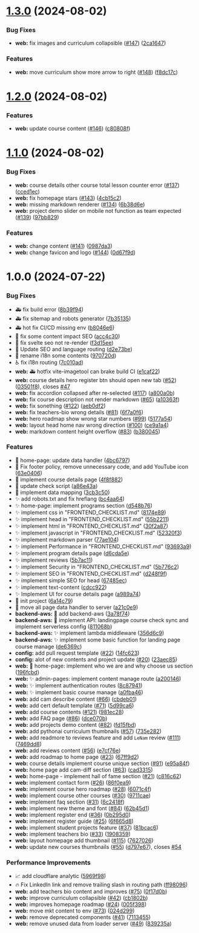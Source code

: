 # [1.3.0](https://github.com/Gernii/cotai-education/compare/v1.2.0...v1.3.0) (2024-08-02)


### Bug Fixes

* **web:** fix images and curriculum collapsible ([#147](https://github.com/Gernii/cotai-education/issues/147)) ([2ca1647](https://github.com/Gernii/cotai-education/commit/2ca1647602b4ead139d09ac1f9b16c75f4605a75))


### Features

* **web:** move curriculum show more arrow to right ([#148](https://github.com/Gernii/cotai-education/issues/148)) ([f8dc17c](https://github.com/Gernii/cotai-education/commit/f8dc17ce82b1bd2192b8c4b021ba598f6df5a951))

# [1.2.0](https://github.com/Gernii/cotai-education/compare/v1.1.0...v1.2.0) (2024-08-02)


### Features

* **web:** update course content ([#146](https://github.com/Gernii/cotai-education/issues/146)) ([c80808f](https://github.com/Gernii/cotai-education/commit/c80808f4c8c0a985da708b02b5b10ef1ae5cf206))

# [1.1.0](https://github.com/Gernii/cotai-education/compare/v1.0.0...v1.1.0) (2024-08-02)


### Bug Fixes

* **web:** course details other course total lesson counter error ([#137](https://github.com/Gernii/cotai-education/issues/137)) ([cced1ec](https://github.com/Gernii/cotai-education/commit/cced1ec70b3fe8f7308a432ebfb2596cc4271219))
* **web:** fix homepage stars ([#143](https://github.com/Gernii/cotai-education/issues/143)) ([4cb15c2](https://github.com/Gernii/cotai-education/commit/4cb15c23b59c0eabd5b879e9e05a4ec742094b53))
* **web:** missing markdown renderer ([#134](https://github.com/Gernii/cotai-education/issues/134)) ([6b38d6e](https://github.com/Gernii/cotai-education/commit/6b38d6ebc1777b6548ee497f4855acd89bcd9182))
* **web:** project demo slider on mobile not function as team expected ([#139](https://github.com/Gernii/cotai-education/issues/139)) ([97bb829](https://github.com/Gernii/cotai-education/commit/97bb829e13de5205ca0522d6c0a8466313a51f32))


### Features

* **web:** change content ([#141](https://github.com/Gernii/cotai-education/issues/141)) ([0987da3](https://github.com/Gernii/cotai-education/commit/0987da357365efd354b21dd6751783d17e069ed0))
* **web:** change favicon and logo ([#144](https://github.com/Gernii/cotai-education/issues/144)) ([0d67f9d](https://github.com/Gernii/cotai-education/commit/0d67f9db2ad4aa0b8430fb5d1fffd855bff6909d))

# 1.0.0 (2024-07-22)


### Bug Fixes

* :ambulance: fix build error ([8b39f94](https://github.com/Gernii/cotai-education/commit/8b39f94cec4efd4aa589013cfc1d0de850c0dca8))
* :ambulance: fix sitemap and robots generator ([7b35135](https://github.com/Gernii/cotai-education/commit/7b351352f5fb70550ee7af998dbab340edd46583))
* :ambulance: hot fix CI/CD missing env ([b8046e6](https://github.com/Gernii/cotai-education/commit/b8046e67baba3209033c6443f822e942b5558737))
* :bug: fix some content impact SEO ([acc4c30](https://github.com/Gernii/cotai-education/commit/acc4c30df6547de2bf1a4a94bccdf7b9db6d6ff1))
* :bug: fix svelte seo not re-render ([f3d15ee](https://github.com/Gernii/cotai-education/commit/f3d15eec2e23a9918afa1bf273f4581b3d10ae36))
* :bug: Update SEO and language routing ([d2e73be](https://github.com/Gernii/cotai-education/commit/d2e73bed39545d368612f2a40425237632a46fc8))
* :truck: rename i18n some contents ([970720d](https://github.com/Gernii/cotai-education/commit/970720de2fc0338ef55f4caab322e10e759fc715))
* :wheelchair: fix i18n routing ([7c010ad](https://github.com/Gernii/cotai-education/commit/7c010ad522b2504df22d795deaaf3fd6c0f6e337))
* **web:** :ambulance: hotfix vite-imagetool can brake build CI ([e1caf22](https://github.com/Gernii/cotai-education/commit/e1caf22f1f2531fbe098f321076f4e3346c9fce3))
* **web:** course details hero register btn should open new tab ([#52](https://github.com/Gernii/cotai-education/issues/52)) ([03501f8](https://github.com/Gernii/cotai-education/commit/03501f800ed2b7b10a693ad29b142bb5211693c0)), closes [#47](https://github.com/Gernii/cotai-education/issues/47)
* **web:** fix accordion collapsed after re-selected ([#117](https://github.com/Gernii/cotai-education/issues/117)) ([a800a0b](https://github.com/Gernii/cotai-education/commit/a800a0bbebc181cfaec32adc662a244245cbb4f8))
* **web:** fix course description not render markdown ([#65](https://github.com/Gernii/cotai-education/issues/65)) ([a10363f](https://github.com/Gernii/cotai-education/commit/a10363f4f1085134bb5b4146a962092d5e45c04e))
* **web:** fix sonething ([#122](https://github.com/Gernii/cotai-education/issues/122)) ([aeb0df2](https://github.com/Gernii/cotai-education/commit/aeb0df2ae9c808d6889cc4db765961e4cf3594e4))
* **web:** fix teachers-bio wrong details ([#81](https://github.com/Gernii/cotai-education/issues/81)) ([6f7a0f6](https://github.com/Gernii/cotai-education/commit/6f7a0f6c5effccf690485595d9c06d202ed465c3))
* **web:** hero roadmap show wrong star numbers ([#99](https://github.com/Gernii/cotai-education/issues/99)) ([5177a54](https://github.com/Gernii/cotai-education/commit/5177a54f40b9a736c58bf4f7d45ec878b06f7edb))
* **web:** layout head home nav wrong direction ([#100](https://github.com/Gernii/cotai-education/issues/100)) ([ce9a1a4](https://github.com/Gernii/cotai-education/commit/ce9a1a4149581d0ce1083ca76e1e601ea145b2f0))
* **web:** markdown content height overflow ([#83](https://github.com/Gernii/cotai-education/issues/83)) ([b380045](https://github.com/Gernii/cotai-education/commit/b38004566d999f8158be4ca745274c6b37402335))


### Features

* :bento: home-page: update data handler ([4bc6797](https://github.com/Gernii/cotai-education/commit/4bc6797ad10f7c9dd6c2067636d67fb75e54aea4))
* :construction: Fix footer policy, remove unnecessary code, and add YouTube icon ([63e0406](https://github.com/Gernii/cotai-education/commit/63e04066fbd4b1b8aab2cd222c072d5f13d3f887))
* :construction: implement course details page ([4f8f882](https://github.com/Gernii/cotai-education/commit/4f8f882f69755e3de84b87a5ce56e85b33618604))
* :green_heart: update check script ([a86e43a](https://github.com/Gernii/cotai-education/commit/a86e43a366cbfc9e6f4c4629c2a80f4871b238db))
* :hammer: implement data mapping ([3cb3c50](https://github.com/Gernii/cotai-education/commit/3cb3c50ac5aa29c13f328dc82e3703d7d402c731))
* :sparkles: add robots.txt and fix hreflang ([bc4aa64](https://github.com/Gernii/cotai-education/commit/bc4aa64c629d4de8d9bf2fec0c1e9055ed6b5a10))
* :sparkles: home-page: implement programs section ([d548b76](https://github.com/Gernii/cotai-education/commit/d548b766d9e4ae408f563d782527a5bf7932eaf5))
* :sparkles: implement css in "FRONTEND_CHECKLIST.md" ([8174e89](https://github.com/Gernii/cotai-education/commit/8174e89c628874412d1364b3db5469e9a25a3bdb))
* :sparkles: implement head in "FRONTEND_CHECKLIST.md" ([55b2211](https://github.com/Gernii/cotai-education/commit/55b221169a1b6cef391380f15809f2585b323d71))
* :sparkles: implement html in "FRONTEND_CHECKLIST.md" ([30f2a87](https://github.com/Gernii/cotai-education/commit/30f2a8702021420b08089296a357e7887fecfc67))
* :sparkles: implement javascript in "FRONTEND_CHECKLIST.md" ([52320f3](https://github.com/Gernii/cotai-education/commit/52320f3251bd32d8691afca19370a066f0827afb))
* :sparkles: implement markdown parser ([77ae104](https://github.com/Gernii/cotai-education/commit/77ae1045ac3b2c69676866fe6792edf01905ff3e))
* :sparkles: implement Performance in "FRONTEND_CHECKLIST.md" ([93693a9](https://github.com/Gernii/cotai-education/commit/93693a9ab42163307c9fbb0a5174c030f13a1709))
* :sparkles: implement program details page ([d6cda5e](https://github.com/Gernii/cotai-education/commit/d6cda5e57783e58bfaadfa59ff43ad1fe8947340))
* :sparkles: implement reviews ([5b7ac11](https://github.com/Gernii/cotai-education/commit/5b7ac1138a3325f5290812c5211a7f427cd45bac))
* :sparkles: implement Security in "FRONTEND_CHECKLIST.md" ([5b776c2](https://github.com/Gernii/cotai-education/commit/5b776c28d1b739988a9315d583455573a54f39c9))
* :sparkles: implement SEO in "FRONTEND_CHECKLIST.md" ([d248f9f](https://github.com/Gernii/cotai-education/commit/d248f9f2ce5b3c26d4cf8082d0add7b4549137fd))
* :sparkles: implement simple SEO for head ([67485ec](https://github.com/Gernii/cotai-education/commit/67485ece3010f18d70e7077a5d005737e41e2e83))
* :sparkles: implement text-content ([cdcc922](https://github.com/Gernii/cotai-education/commit/cdcc9225e637ea3c5784fcca4ab29ec8ebeae936))
* :sparkles: Implement UI for course details page ([a989a74](https://github.com/Gernii/cotai-education/commit/a989a74256d6e382b3c16f8c27b9ad85cc298984))
* :tada: init project ([6a14c79](https://github.com/Gernii/cotai-education/commit/6a14c79c4d3b85deac04a94915c8fa74fd1b17c4))
* :truck: move all page data handler to server ([a21c0e9](https://github.com/Gernii/cotai-education/commit/a21c0e910fc7c5caa34deefa91f89b883c92dc33))
* **backend-aws:** :rocket: add backend-aws ([3a78f74](https://github.com/Gernii/cotai-education/commit/3a78f74e02e8a4bca2704751d4a9a1f22f0d47a6))
* **backend-aws:** :rocket: implement API: landingpage course check sync and implement serverless config ([811068b](https://github.com/Gernii/cotai-education/commit/811068b574821d7796b6e411a3affc8e5f51343c))
* **backend-aws:** :sparkles: implement lambda middleware ([356d6c9](https://github.com/Gernii/cotai-education/commit/356d6c9ba56d8df1acd97a4812195b8c8afb4f9e))
* **backend-aws:** :sparkles: implement some basic function for landing page course manage ([de6369c](https://github.com/Gernii/cotai-education/commit/de6369cbaca73e6a8e79f762df51e7a1d0c69eb0))
* **config:** add pull request template ([#22](https://github.com/Gernii/cotai-education/issues/22)) ([14fc623](https://github.com/Gernii/cotai-education/commit/14fc62351b47e6e86cf6ed8d17df5f02c6ce5a3d))
* **config:** alot of new contents and project update ([#20](https://github.com/Gernii/cotai-education/issues/20)) ([23aec85](https://github.com/Gernii/cotai-education/commit/23aec85984f0b8ec6a452ad1c34f12caedb21d20))
* **web:** :construction: home-page: implement who we are and why choose us section ([196fcbd](https://github.com/Gernii/cotai-education/commit/196fcbd1b43f639c45a8f3c296e30889768a0306))
* **web:** :sparkles: admin-pages: implement content manage route ([a200146](https://github.com/Gernii/cotai-education/commit/a200146bc7a07fac0927d29e3282a8479c2c481f))
* **web:** :sparkles: implement authentication routes ([8c87941](https://github.com/Gernii/cotai-education/commit/8c87941b77fa77241b045e580b65efe195009da5))
* **web:** :sparkles: implement basic course manage ([a0fba46](https://github.com/Gernii/cotai-education/commit/a0fba466a37d54c0206297d387ff8d0f0ba27b45))
* **web:** add cam describe content ([#66](https://github.com/Gernii/cotai-education/issues/66)) ([cbdeb01](https://github.com/Gernii/cotai-education/commit/cbdeb01c508fb45edcd3dc70a0b28eec667e4204))
* **web:** add cert default template ([#71](https://github.com/Gernii/cotai-education/issues/71)) ([5d99ca6](https://github.com/Gernii/cotai-education/commit/5d99ca6d8a712e49972fc88046379933b45fb22f))
* **web:** add course contents ([#121](https://github.com/Gernii/cotai-education/issues/121)) ([981ec28](https://github.com/Gernii/cotai-education/commit/981ec28efa6311c46f784cab686d8ff7f3bf78ce))
* **web:** add FAQ page ([#86](https://github.com/Gernii/cotai-education/issues/86)) ([dce070b](https://github.com/Gernii/cotai-education/commit/dce070bd9426cfcadf2cad06ca80ba18022cace6))
* **web:** add projects demo content ([#82](https://github.com/Gernii/cotai-education/issues/82)) ([fd15fbd](https://github.com/Gernii/cotai-education/commit/fd15fbd3c57e8501fdfc537807c842690c09e902))
* **web:** add pythonai curriculum thumbnails ([#57](https://github.com/Gernii/cotai-education/issues/57)) ([735e282](https://github.com/Gernii/cotai-education/commit/735e2823468725fd7bc8314cd0cd9b600a5ff950))
* **web:** add readmore to reviews feature and add `LeNam` review ([#111](https://github.com/Gernii/cotai-education/issues/111)) ([7469dd8](https://github.com/Gernii/cotai-education/commit/7469dd8df2a39af9d21f2984d90a074aea72b67e))
* **web:** add reviews content ([#56](https://github.com/Gernii/cotai-education/issues/56)) ([e7cf76e](https://github.com/Gernii/cotai-education/commit/e7cf76e2b837fabc539edeee7fd1e3a9ba9231da))
* **web:** add roadmap to home page ([#23](https://github.com/Gernii/cotai-education/issues/23)) ([67ff9d2](https://github.com/Gernii/cotai-education/commit/67ff9d250f45cdfa4e38a8c9eaeecc2cad06b809))
* **web:** course details implement course unique section ([#91](https://github.com/Gernii/cotai-education/issues/91)) ([e95a84f](https://github.com/Gernii/cotai-education/commit/e95a84f32d6a4d33a6e92e012ccfc446330ad786))
* **web:** home page add cam-diff section ([#63](https://github.com/Gernii/cotai-education/issues/63)) ([cad3315](https://github.com/Gernii/cotai-education/commit/cad3315283f8912fdcb699ac95da875801d7f634))
* **web:** home-page - implement hall of fame section ([#21](https://github.com/Gernii/cotai-education/issues/21)) ([c816c62](https://github.com/Gernii/cotai-education/commit/c816c62aa7c496ab201c5bd754ffe5cd02f68cbe))
* **web:** implement contact form ([#26](https://github.com/Gernii/cotai-education/issues/26)) ([86f0ea9](https://github.com/Gernii/cotai-education/commit/86f0ea9fc9fddb30caa8c9405f685ff47eeec8c8))
* **web:** implement course hero roadmap ([#28](https://github.com/Gernii/cotai-education/issues/28)) ([6071c4f](https://github.com/Gernii/cotai-education/commit/6071c4f104ea17535d2baf70f9fc2c5b19df344d))
* **web:** implement course other courses ([#30](https://github.com/Gernii/cotai-education/issues/30)) ([9711cae](https://github.com/Gernii/cotai-education/commit/9711cae58f841f488a5c4dcf7fcee6215afc41bb))
* **web:** implement faq section ([#31](https://github.com/Gernii/cotai-education/issues/31)) ([6c2418f](https://github.com/Gernii/cotai-education/commit/6c2418f917868e8801723e0c755230c205402623))
* **web:** implement new theme and font ([#84](https://github.com/Gernii/cotai-education/issues/84)) ([62b45d1](https://github.com/Gernii/cotai-education/commit/62b45d14e5394ed58a3712f2142594bcd1bb6f7a))
* **web:** implement register end ([#36](https://github.com/Gernii/cotai-education/issues/36)) ([0b295d0](https://github.com/Gernii/cotai-education/commit/0b295d0b7866a94baf9169dadc7f3b9450efb221))
* **web:** implement register guide ([#25](https://github.com/Gernii/cotai-education/issues/25)) ([6f665d8](https://github.com/Gernii/cotai-education/commit/6f665d8c319412fc62c0d80b6f085c4dff40ed6e))
* **web:** implement student projects feature ([#37](https://github.com/Gernii/cotai-education/issues/37)) ([81bcac6](https://github.com/Gernii/cotai-education/commit/81bcac63abe7c51da523bd2b7c1f8b0b3e845d09))
* **web:** implement teachers bio ([#33](https://github.com/Gernii/cotai-education/issues/33)) ([1908359](https://github.com/Gernii/cotai-education/commit/1908359e73338a389f3a41ea0d14773531d184b9))
* **web:** layout homepage add thumbnail ([#115](https://github.com/Gernii/cotai-education/issues/115)) ([7627026](https://github.com/Gernii/cotai-education/commit/7627026b2cde32296167630c2fa9469fcd780075))
* **web:** update new courses thumbnails ([#55](https://github.com/Gernii/cotai-education/issues/55)) ([d797e67](https://github.com/Gernii/cotai-education/commit/d797e67cc6eb6830f556106e7d975728694f8eca)), closes [#54](https://github.com/Gernii/cotai-education/issues/54)


### Performance Improvements

* :chart_with_upwards_trend: add cloudflare analytic ([5969f98](https://github.com/Gernii/cotai-education/commit/5969f98a9e77fcad31bf01e9140875589d376d22))
* :fire: Fix LinkedIn link and remove trailing slash in routing path ([ff98096](https://github.com/Gernii/cotai-education/commit/ff980964273a951c097e6c70c8511eca7be1d307))
* **web:** add teachers bio content and improves ([#75](https://github.com/Gernii/cotai-education/issues/75)) ([0f17d0b](https://github.com/Gernii/cotai-education/commit/0f17d0b753075e4771adb6ef224d4074930953b8))
* **web:** improve curriculum collapsible ([#42](https://github.com/Gernii/cotai-education/issues/42)) ([cb1802b](https://github.com/Gernii/cotai-education/commit/cb1802b3c3d81ec5d39b593048bb2d007dc8fdb6))
* **web:** improves homepage roadmap ([#24](https://github.com/Gernii/cotai-education/issues/24)) ([005f398](https://github.com/Gernii/cotai-education/commit/005f39889780524094d81c899f734e7fa24adecb))
* **web:** move mkt content to env ([#73](https://github.com/Gernii/cotai-education/issues/73)) ([024d299](https://github.com/Gernii/cotai-education/commit/024d2991a2c2d3cc70e2566b62aa32206a495d2a))
* **web:** remove deprecated components ([#41](https://github.com/Gernii/cotai-education/issues/41)) ([7113455](https://github.com/Gernii/cotai-education/commit/711345598cfd28a855e384199cf6ba5218e0896b))
* **web:** remove unused data from loader server ([#49](https://github.com/Gernii/cotai-education/issues/49)) ([839235a](https://github.com/Gernii/cotai-education/commit/839235abf190f588e14cb2900bc09f98cfa2f10a))
